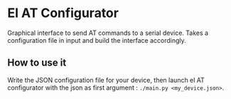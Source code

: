 El AT Configurator
==================

Graphical interface to send AT commands to a serial device.
Takes a configuration file in input and build the interface accordingly.

How to use it
--------------

Write the JSON configuration file for your device, then launch el AT configurator with the json as first argument : `./main.py <my_device.json>`.


